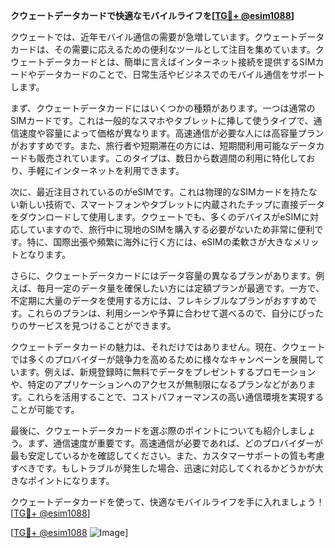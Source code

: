 **クウェートデータカードで快適なモバイルライフを[[TG💪+ @esim1088](https://t.me/s/esim1088)]**

クウェートでは、近年モバイル通信の需要が急増しています。クウェートデータカードは、その需要に応えるための便利なツールとして注目を集めています。クウェートデータカードとは、簡単に言えばインターネット接続を提供するSIMカードやデータカードのことで、日常生活やビジネスでのモバイル通信をサポートします。

まず、クウェートデータカードにはいくつかの種類があります。一つは通常のSIMカードです。これは一般的なスマホやタブレットに挿して使うタイプで、通信速度や容量によって価格が異なります。高速通信が必要な人には高容量プランがおすすめです。また、旅行者や短期滞在の方には、短期間利用可能なデータカードも販売されています。このタイプは、数日から数週間の利用に特化しており、手軽にインターネットを利用できます。

次に、最近注目されているのがeSIMです。これは物理的なSIMカードを持たない新しい技術で、スマートフォンやタブレットに内蔵されたチップに直接データをダウンロードして使用します。クウェートでも、多くのデバイスがeSIMに対応していますので、旅行中に現地のSIMを購入する必要がないため非常に便利です。特に、国際出張や頻繁に海外に行く方には、eSIMの柔軟さが大きなメリットとなります。

さらに、クウェートデータカードにはデータ容量の異なるプランがあります。例えば、毎月一定のデータ量を確保したい方には定額プランが最適です。一方で、不定期に大量のデータを使用する方には、フレキシブルなプランがおすすめです。これらのプランは、利用シーンや予算に合わせて選べるので、自分にぴったりのサービスを見つけることができます。

クウェートデータカードの魅力は、それだけではありません。現在、クウェートでは多くのプロバイダーが競争力を高めるために様々なキャンペーンを展開しています。例えば、新規登録時に無料でデータをプレゼントするプロモーションや、特定のアプリケーションへのアクセスが無制限になるプランなどがあります。これらを活用することで、コストパフォーマンスの高い通信環境を実現することが可能です。

最後に、クウェートデータカードを選ぶ際のポイントについても紹介しましょう。まず、通信速度が重要です。高速通信が必要であれば、どのプロバイダーが最も安定しているかを確認してください。また、カスタマーサポートの質も考慮すべきです。もしトラブルが発生した場合、迅速に対応してくれるかどうかが大きなポイントになります。

クウェートデータカードを使って、快適なモバイルライフを手に入れましょう！ [[TG💪+ @esim1088](https://t.me/s/esim1088)]

[[TG💪+ @esim1088](https://t.me/s/esim1088) ![Image](https://i.postimg.cc/Y0z9fWf4/image.png)]